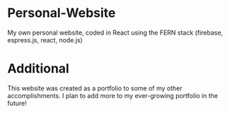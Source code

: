 # Personal-Website
My own personal website, coded in React using the FERN stack (firebase, espress.js, react, node.js)

# Additional
This website was created as a portfolio to some of my other accomplishments. I plan to add more to my ever-growing portfolio in the future!
